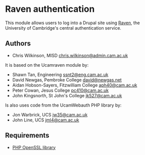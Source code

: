 Raven authentication
====================

This module allows users to log into a Drupal site using [Raven](http://raven.cam.ac.uk/),
the University of Cambridge's central authentication service.

Authors
-------

* Chris Wilkinson, MISD <chris.wilkinson@admin.cam.ac.uk>

It is based on the Ucamraven module by:

* Shawn Tan, Engineering <ssnt2@eng.cam.ac.uk>
* David Newgas, Pembroke College <david@newgas.net>
* Aidan Hobson-Sayers, Fitzwilliam College <aph40@cam.ac.uk>
* Peter Cowan, Jesus College <pc410@cam.ac.uk>
* John Kingsnorth, St John's College <jk527@cam.ac.uk>

Is also uses code from the UcamWebauth PHP library by:

* Jon Warbrick, UCS <jw35@cam.ac.uk>
* John Line, UCS <jml4@cam.ac.uk>

Requirements
------------

* [PHP OpenSSL library](http://www.php.net/manual/en/book.openssl.php)